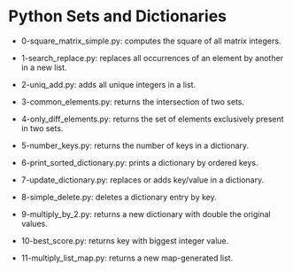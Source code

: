 # Python Sets and Dictionaries

* 0-square_matrix_simple.py: computes the square of all matrix integers.

* 1-search_replace.py: replaces all occurrences of an element by another in a new list.

* 2-uniq_add.py: adds all unique integers in a list.

* 3-common_elements.py: returns the intersection of two sets.

* 4-only_diff_elements.py: returns the set of elements exclusively present in two sets.

* 5-number_keys.py: returns the number of keys in a dictionary.

* 6-print_sorted_dictionary.py: prints a dictionary by ordered keys.

* 7-update_dictionary.py: replaces or adds key/value in a dictionary.

* 8-simple_delete.py: deletes a dictionary entry by key.

* 9-multiply_by_2.py: returns a new dictionary with double the original values.

* 10-best_score.py: returns key with biggest integer value.

* 11-multiply_list_map.py: returns a new map-generated list.


